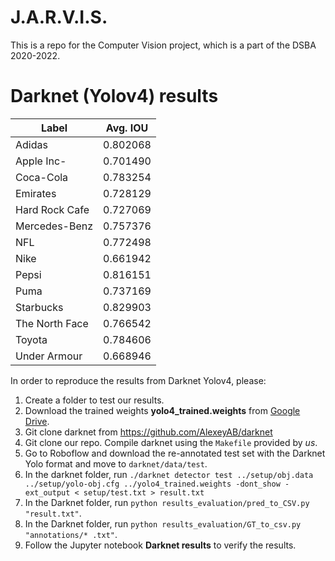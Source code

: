 # J.A.R.V.I.S.
This is a repo for the Computer Vision project, which is a part of the DSBA 2020-2022.

# Darknet (Yolov4) results


| Label        | Avg. IOU           |
| ------------- |:-------------:| 
| Adidas     | 0.802068 |
| Apple Inc-     | 0.701490   |  
| Coca-Cola | 0.783254    | 
| Emirates     | 0.728129 |
| Hard Rock Cafe	    | 0.727069      |  
| Mercedes-Benz | 0.757376   | 
| NFL     | 0.772498 |
| Nike    | 0.661942      |  
| Pepsi | 0.816151      | 
| Puma | 0.737169     | 
| Starbucks     | 0.829903 |
| The North Face    | 0.766542    |  
| Toyota | 0.784606      | 
| Under Armour	 | 0.668946      |


In order to reproduce the results from Darknet Yolov4, please:
  1. Create a folder to test our results.
  2. Download the trained weights **yolo4_trained.weights** from [Google Drive](https://drive.google.com/file/d/1j6MNI5Su-lYhSZBVPOB2241G25dII89t/view?usp=sharing).
  3. Git clone darknet from https://github.com/AlexeyAB/darknet
  4. Git clone our repo. Compile darknet using the `Makefile` provided by *us*.
  5. Go to Roboflow and download the re-annotated test set with the Darknet Yolo format and move to `darknet/data/test`.
  6. In the darknet folder, run `./darknet detector test ../setup/obj.data ../setup/yolo-obj.cfg ../yolo4_trained.weights -dont_show -ext_output < setup/test.txt > result.txt`
  7. In the Darknet folder, run `python results_evaluation/pred_to_CSV.py "result.txt"`.
  8. In the Darknet folder, run `python results_evaluation/GT_to_csv.py "annotations/* .txt"`.
  9. Follow the Jupyter notebook **Darknet results** to verify the results.
